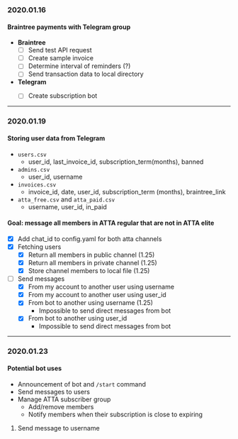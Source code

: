 ### 2020.01.16

#### Braintree payments with Telegram group
* __Braintree__
  * [ ] Send test API request
  * [ ] Create sample invoice
  * [ ] Determine interval of reminders (?)
  * [ ] Send transaction data to local directory
* __Telegram__
  * [ ] Create subscription bot


---
### 2020.01.19

#### Storing user data from Telegram
* `users.csv`
  - user_id, last_invoice_id, subscription_term(months), banned
* `admins.csv`
  - user_id, username
* `invoices.csv`
  - invoice_id, date, user_id, subscription_term (months), braintree_link
* `atta_free.csv` and `atta_paid.csv`
  - username, user_id, in_paid


#### Goal: message all members in ATTA regular that are not in ATTA elite
* [x] Add chat_id to config.yaml for both atta channels
* [x] Fetching users
  * [x] Return all members in public channel (1.25)
  * [x] Return all members in private channel (1.25)
  * [x] Store channel members to local file (1.25)
* [ ] Send messages
  * [x] From my account to another user using username
  * [x] From my account to another user using user_id
  * [x] From bot to another using username (1.25)
    * Impossible to send direct messages from bot
  * [x] From bot to another using user_id
    * Impossible to send direct messages from bot


---
### 2020.01.23

#### Potential bot uses
* Announcement of bot and `/start` command
* Send messages to users
* Manage ATTA subscriber group
  * Add/remove members
  * Notify members when their subscription is close to expiring
1. Send message to username
